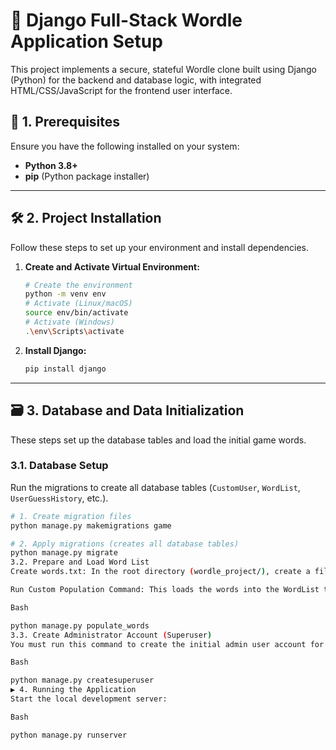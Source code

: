 # 📖 Django Full-Stack Wordle Application Setup

This project implements a secure, stateful Wordle clone built using Django (Python) for the backend and database logic, with integrated HTML/CSS/JavaScript for the frontend user interface.

## 🚀 1. Prerequisites

Ensure you have the following installed on your system:

* **Python 3.8+**
* **pip** (Python package installer)

---

## 🛠️ 2. Project Installation

Follow these steps to set up your environment and install dependencies.

1.  **Create and Activate Virtual Environment:**
    ```bash
    # Create the environment
    python -m venv env 
    # Activate (Linux/macOS)
    source env/bin/activate
    # Activate (Windows)
    .\env\Scripts\activate
    ```

2.  **Install Django:**
    ```bash
    pip install django
    ```

---

## 🗃️ 3. Database and Data Initialization

These steps set up the database tables and load the initial game words.

### 3.1. Database Setup

Run the migrations to create all database tables (`CustomUser`, `WordList`, `UserGuessHistory`, etc.).

```bash
# 1. Create migration files
python manage.py makemigrations game

# 2. Apply migrations (creates all database tables)
python manage.py migrate
3.2. Prepare and Load Word List
Create words.txt: In the root directory (wordle_project/), create a file named words.txt. Fill it with your list of 5-letter words (one word per line).

Run Custom Population Command: This loads the words into the WordList table.

Bash

python manage.py populate_words
3.3. Create Administrator Account (Superuser)
You must run this command to create the initial admin user account for login and dashboard access:

Bash

python manage.py createsuperuser
▶️ 4. Running the Application
Start the local development server:

Bash

python manage.py runserver
